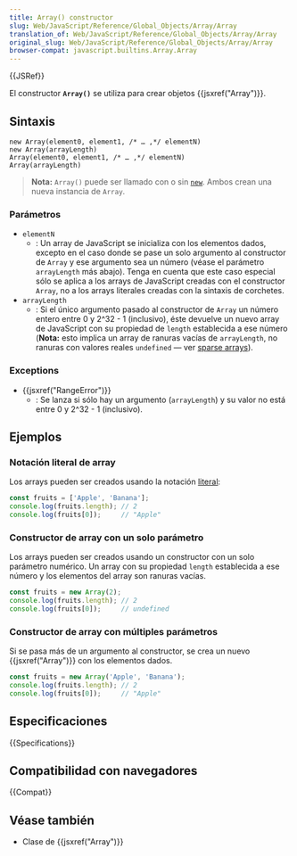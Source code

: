 ```yaml
---
title: Array() constructor
slug: Web/JavaScript/Reference/Global_Objects/Array/Array
translation_of: Web/JavaScript/Reference/Global_Objects/Array/Array
original_slug: Web/JavaScript/Reference/Global_Objects/Array/Array
browser-compat: javascript.builtins.Array.Array
---
```


{{JSRef}}

El constructor **`Array()`** se utiliza para crear objetos {{jsxref("Array")}}.

## Sintaxis

```js-nolint
new Array(element0, element1, /* … ,*/ elementN)
new Array(arrayLength)
Array(element0, element1, /* … ,*/ elementN)
Array(arrayLength)
```

> **Nota:** `Array()` puede ser llamado con o sin [`new`](/es/docs/Web/JavaScript/Reference/Operators/new). Ambos crean una nueva instancia de `Array`.

### Parámetros

- `elementN`
  - : Un array de JavaScript se inicializa con los elementos dados, excepto en el caso donde se pase un solo argumento al constructor de `Array` y ese argumento sea un número (véase el parámetro `arrayLength` más abajo). Tenga en cuenta que este caso especial sólo se aplica a los arrays de JavaScript creadas con el constructor `Array`, no a los arrays literales creadas con la sintaxis de corchetes.
- `arrayLength`
  - : Si el único argumento pasado al constructor de `Array`  un número entero entre 0 y 2^32 - 1 (inclusivo), éste devuelve un nuevo array de JavaScript con su propiedad de `length` establecida a ese número (**Nota:** esto implica un array de ranuras vacías de `arrayLength`, no ranuras con valores reales `undefined` — ver [sparse arrays](/en-US/docs/Web/JavaScript/Guide/Indexed_collections#sparse_arrays)).

### Exceptions

- {{jsxref("RangeError")}}
  - : Se lanza si sólo hay un argumento (`arrayLength`) y su valor no está entre 0 y 2^32 - 1 (inclusivo).

## Ejemplos
### Notación literal de array

Los arrays pueden ser creados usando la notación [literal](/es/docs/Web/JavaScript/Reference/Lexical_grammar#arreglos_literales):

```js
const fruits = ['Apple', 'Banana'];
console.log(fruits.length); // 2
console.log(fruits[0]);     // "Apple"
```

### Constructor de array con un solo parámetro

Los arrays pueden ser creados usando un constructor con un solo parámetro numérico. Un array con su propiedad `length` establecida a ese número y los elementos del array son ranuras vacías.

```js
const fruits = new Array(2);
console.log(fruits.length); // 2
console.log(fruits[0]);     // undefined
```

### Constructor de array con múltiples parámetros

Si se pasa más de un argumento al constructor, se crea un nuevo {{jsxref("Array")}} con los elementos dados.

```js
const fruits = new Array('Apple', 'Banana');
console.log(fruits.length); // 2
console.log(fruits[0]);     // "Apple"
```

## Especificaciones

{{Specifications}}

## Compatibilidad con navegadores

{{Compat}}

## Véase también

- Clase de {{jsxref("Array")}}